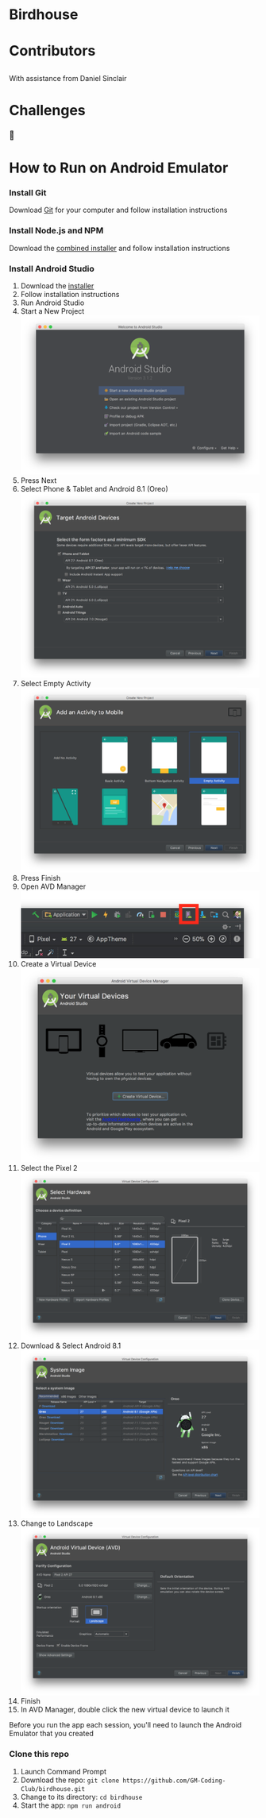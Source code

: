 
# Birdhouse
<Fill in description here>

# Contributors
## <new line for each name>
With assistance from Daniel Sinclair 

# Challenges
### 🛑 

# How to Run on Android Emulator

### Install Git
Download [Git](https://git-scm.com/downloads) for your computer and follow installation instructions

### Install Node.js and NPM
Download the [combined installer](https://nodejs.org/en/download/) and follow installation instructions

### Install Android Studio
1. Download the [installer](https://developer.android.com/studio/)
2. Follow installation instructions
3. Run Android Studio
4. Start a New Project
![Launch Screen](./guide/AndroidStudioLaunchScreen.png)
5. Press Next
6. Select Phone & Tablet and Android 8.1 (Oreo)
![Device Selection](./guide/LauncherDeviceSelection.png)
7. Select Empty Activity
![Empty Activity](./guide/LauncherEmptyActivity.png)
8. Press Finish
9. Open AVD Manager
![AVD Manager](./guide/AVDManager.png)
10. Create a Virtual Device
![Create Virtual Device](./guide/AVDCreate.png)
11. Select the Pixel 2
![SelectPixel2](./guide/AVDPixel2.png)
12. Download & Select Android 8.1
![Download Android 8.1](./guide/AVDOreoDownload.png)
13. Change to Landscape
![Change to Landscape](./guide/AVDPixel2Custimization.png)
14. Finish
15. In AVD Manager, double click the new virtual device to launch it

Before you run the app each session, you'll need to launch the Android Emulator that you created

### Clone this repo
1. Launch Command Prompt
2. Download the repo: `git clone https://github.com/GM-Coding-Club/birdhouse.git`
3. Change to its directory: `cd birdhouse`
4. Start the app: `npm run android`